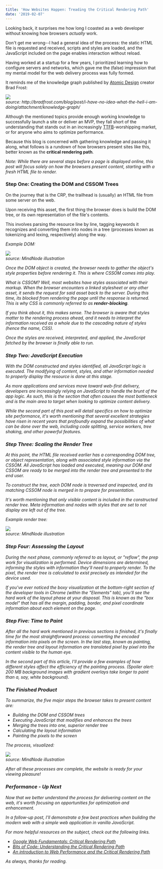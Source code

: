 ```yaml
---
title: 'How Websites Happen: Treading the Critical Rendering Path'
date: '2019-02-07'
---
```


Looking back, it surprises me how long I coasted as a web developer without knowing how browsers _actually_ work.

Don't get me wrong--I had a general idea of the process: the static HTML file is requested and received, scripts and styles are loaded, and the JavaScript included on the page enables interaction without reload.

Having worked at a startup for a few years, I prioritized learning how to configure servers and networks, which gave me the (false) impression that my mental model for the web delivery process was fully formed.

It reminds me of the knowledge graph published by <a href="http://bradfrost.com/blog/post/atomic-web-design/" target="_blank">Atomic Design</a> creator Brad Frost:

<div id="img-container">
<img id="knowledge-img" src="./images/frost-knowledge.jpg">
<div class="src-container"><span class="source"><i>source: http://bradfrost.com/blog/post/i-have-no-idea-what-the-hell-i-am-doing/attachment/knowledge-graph/</i></span></div>
</div>

Although the mentioned topics provide enough working knowledge to successfully launch a site or deliver an MVP, they fall short of the understanding that stands out in an increasingly <a href="https://en.wikipedia.org/wiki/Time_to_first_byte" target="_blank">TTFB</a>-worshipping market, or for anyone who aims to optimize performance.

Because this blog is concerned with gathering knowledge and passing it along, what follows is a rundown of how browsers present sites like this, better known as the <b>critical rendering path</b>.

_Note: While there are several steps before a page is displayed online, this post will focus solely on how the browsers present content, starting with a fresh HTML file to render._

### Step One: Creating the DOM and CSSOM Trees

On the journey that is the CRP, the trailhead is (usually) an HTML file from some server on the web.

Upon receiving this asset, the first thing the browser does is build the DOM tree, or its own representation of the file's contents.

This involves parsing the resource line by line, tagging keywords it recognizes and converting them into nodes in a tree (processes known as tokenizing and lexing, respectively) along the way.

_Example DOM:_

<div id="img-container">
<img id="dom-img" src="./images/example-doc.png">
<div class="src-container"><span class="source"><i>source: MindNode illustration</span></div>
</div>

Once the DOM object is created, the browser needs to gather the object's style properties before rendering it. This is where CSSOM comes into play.

What is CSSOM? Well, most websites have styles associated with their markup. When the browser encounters a linked stylesheet or any other asset, it sends the request for said asset back to the server. During this time, its blocked from rendering the page until the response is returned. This is why CSS is commonly referred to as <b>render-blocking</b>.

If you think about it, this makes sense. The browser is aware that styles matter to the rendering process ahead, and it needs to interpret the information received as a whole due to the cascading nature of styles (hence the name, CSS).

Once the styles are received, interpreted, and applied, the JavaScript fetched by the browser is finally able to run.

### Step Two: JavaScript Execution

With the DOM constructed and styles identified, all JavaScript logic is executed. The modifying of content, styles, and other information needed to properly display the resource is done at this stage.

As more applications and services move toward web-first delivery, developers are increasingly relying on JavaScript to handle the brunt of the app logic. As such, this is the section that often causes the most bottleneck and is the main area to target when looking to optimize content delivery.

While the second part of this post will detail specifics on how to optimize site performance, it's worth mentioning that several excellent strategies have risen in recent years that profoundly expand the possibilities of what can be done over the web, including code splitting, service workers, tree shaking, and other powerful features.

### Step Three: Scaling the Render Tree

At this point, the HTML file received earlier has a corresponding DOM tree, or object representation, along with associated style information via the CSSOM. All JavaScript has loaded and executed, meaning our DOM and CSSOM are ready to be merged into the render tree and presented to the end user.

To construct the tree, each DOM node is traversed and inspected, and its matching CSSOM node is merged in to prepare for presentation.

It's worth mentioning that only _visible_ content is included in the constructed render tree. Meta information and nodes with styles that are set to not display are left out of the tree.

_Example render tree:_

<div id="img-container">
<img id="render-img" src="./images/render-example.png">
<div class="src-container"><span class="source"><i>source: MindNode illustration</span></div>
</div>

### Step Four: Assessing the Layout

During the next phase, commonly referred to as layout, or "reflow", the prep work for visualization is performed. Device dimensions are determined, informing the styles with information they'll need to properly render. To the pixel, the render tree is calculated to exist precisely as intended for the device used.

If you've ever noticed the boxy visualization at the bottom-right section of the developer tools in Chrome (within the "Elements" tab), you'll see the hard work of the layout phase at your disposal. This is known as the "box model" that has all the margin, padding, border, and pixel coordinate information about each element on the page.

### Step Five: Time to Paint

After all the hard work mentioned in previous sections is finished, it's finally time for the most straightforward process: converting the encoded information into pixels on the screen. In the last step, known as painting, the render tree and layout information are translated pixel by pixel into the content visible to the human eye.

In the second part of this article, I'll provide a few examples of how different styles affect the efficiency of the painting process. _(Spoiler alert: 200 MB background images with gradient overlays take longer to paint than a, say, white background)_.

### The Finished Product

To summarize, the five major steps the browser takes to present content are:

- Building the DOM and CSSOM trees
- Executing JavaScript that modifies and enhances the trees
- Merging the trees into one, superior render tree
- Calculating the layout information
- Painting the pixels to the screen

_The process, visualized:_

<div id="img-container">
<img id="crp-img" src="./images/crp-summary.png">
<div class="src-container"><span class="source"><i>source: MindNode illustration</span></div>
</div>

After all these processes are complete, the website is ready for your viewing pleasure!

### Performance - Up Next

Now that we better understand the process for delivering content on the web, it's worth focusing on opportunities for optimization and enhancement.

In a follow-up post, I'll demonstrate a few best practices when building the modern web with a simple web application in vanilla JavaScript.

For more helpful resources on the subject, check out the following links.

- <a href="https://developers.google.com/web/fundamentals/performance/critical-rendering-path/" target="_blank">Google Web Fundamentals: Critical Rendering Path</a>
- <a href="https://bitsofco.de/understanding-the-critical-rendering-path/" target="_blank">Bits of Code: Understanding the Critical Rendering Path</a>
- <a href="https://medium.freecodecamp.org/an-introduction-to-web-performance-and-the-critical-rendering-path-ce1fb5029494" target="_blank">An introduction to Web Performance and the Critical Rendering Path</a>

As always, thanks for reading.
